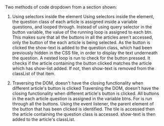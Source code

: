 Two methods of code dropdown from a section shown: 
1. Using selectors inside the element
Using selectors inside the element, the question class of each article is assigned inside a variable questions, and looped through. Instead of using query selector in the button variable, the value of the running loop is assigned to each btn. This makes sure that all the buttons in all the articles aren't accessed, only the button of the each article is being selected. 
As the button is clicked the show-text is added to the question class, which had been previously hidden in the CSS file, in order to display the text underneath the question. 
A nested loop is run to check for the button pressed. It checks if the article containing the button clicked matches the article which has show-list added. If not, then show-text is removed from the classList of that item. 


2. Traversing the DOM, doesn't have the closing functionality when different article's button is clicked
Traversing the DOM, doesn't have the closing functionality when different article's button is clicked. All buttons in the each article question is assigned in the variable btns. For is run through all the buttons. Using the event listener, the parent element of the button that has been clicked is identified. The tile is accessed then the article containing the question class is accessed. show-text is then added to the article's classList. 

